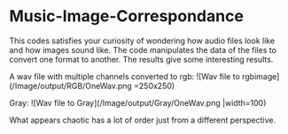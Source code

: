 # Music-Image-Correspondance
This codes satisfies your curiosity of wondering how audio files look like and how images sound like. 
The code manipulates the data of the files to convert one format to another. 
The results give some interesting results.


A wav file with multiple channels converted to rgb:
![Wav file to rgbimage](/Image/output/RGB/OneWav.png =250x250)

Gray:
![Wav file to Gray](/Image/output/Gray/OneWav.png |width=100)


What appears chaotic has a lot of order just from a different perspective.
